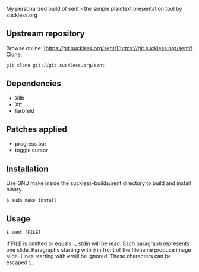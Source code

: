 My personalized build of sent - the simple plaintext presentation tool by suckless.org  

## Upstream repository
Browse online: [https://git.suckless.org/sent/](https://git.suckless.org/sent/)
Clone:
```
git clone git://git.suckless.org/sent
```
## Dependencies
- Xlib
- Xft
- farbfeld

## Patches applied
- progress bar
- toggle cursor

## Installation
Use GNU make inside the suckless-builds/sent directory to build and install binary.
```
$ sudo make install
```
## Usage
```
$ sent [FILE]
```
If FILE is omitted or equals `-`, stdin will be read. Each paragraph represents one slide.
Paragraphs starting with `@` in front of the filename produce image slide.
Lines starting with `#` will be ignored. These characters can be escaped `\`.
